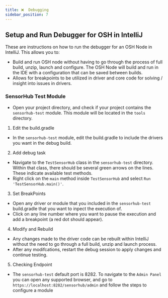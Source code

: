 ```yaml
---
title: ❌  Debugging 
sidebar_position: 7
---
```



## Setup and Run Debugger for OSH in IntelliJ

These are instructions on how to run the debugger for an OSH Node in IntelliJ. This allows you to:
- Build and run OSH node without having to go through the process of full build, unzip, launch and configure. The OSH Node will build and run in the IDE with a configuration that can be saved between builds.
- Allows for breakpoints to be utilized in driver and core code for solving / insight into issues in drivers. 

### SensorHub Test Module
- Open your project directory, and check if your project contains the `sensorhub-test` module. This module will be located in the `tools` directory. 

1. Edit the build.gradle
- In the `sensorhub-test` module, edit the build.gradle to include the drivers you want in the debug build.

2. Add debug task
- Navigate to the `TestSensorHub` class in the `sensorhub-test` directory. Within that class, there should be several green arrows on the lines. These indicate available test methods.
- Right click on the `main` method inside `TestSensorHub` and select `Run 'TestSensorHub.main()'`. 

3. Set BreakPoints
- Open any driver or module that you included in the `sensorhub-test` build.gradle that you want to inpect the execution of. 
- Click on any line number where you want to pause the execution and add a breakpoint (a red dot should appear).

4. Modify and Rebuild
- Any changes made to the driver code can be rebuilt within IntelliJ without the need to go through a full build, unzip and launch process.
- After any modifcations, restart the debug session to apply changes and continue testing. 

5. Checking Endpoint
- The `sensorhub-test` default port is 8282. To navigate to the `Admin Panel` you can open any supported browser, and go to `https://localhost:8282/sensorhub/admin` and follow the steps to configure a module 
<!-- [here](LINK).  -->
